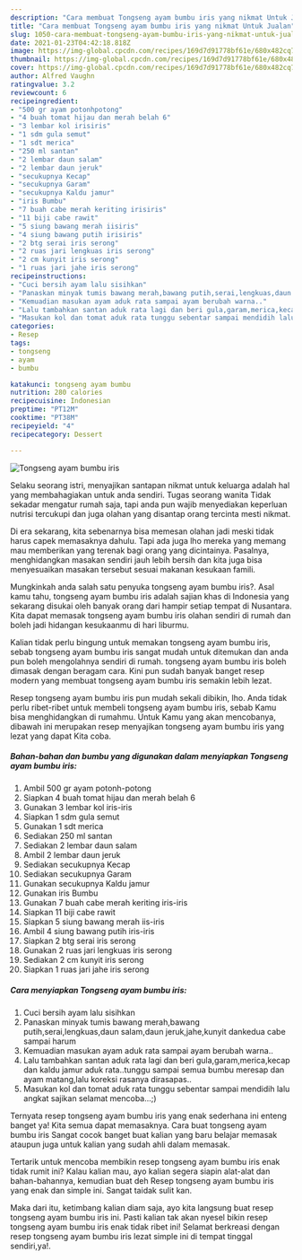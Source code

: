 ```yaml
---
description: "Cara membuat Tongseng ayam bumbu iris yang nikmat Untuk Jualan"
title: "Cara membuat Tongseng ayam bumbu iris yang nikmat Untuk Jualan"
slug: 1050-cara-membuat-tongseng-ayam-bumbu-iris-yang-nikmat-untuk-jualan
date: 2021-01-23T04:42:18.818Z
image: https://img-global.cpcdn.com/recipes/169d7d91778bf61e/680x482cq70/tongseng-ayam-bumbu-iris-foto-resep-utama.jpg
thumbnail: https://img-global.cpcdn.com/recipes/169d7d91778bf61e/680x482cq70/tongseng-ayam-bumbu-iris-foto-resep-utama.jpg
cover: https://img-global.cpcdn.com/recipes/169d7d91778bf61e/680x482cq70/tongseng-ayam-bumbu-iris-foto-resep-utama.jpg
author: Alfred Vaughn
ratingvalue: 3.2
reviewcount: 6
recipeingredient:
- "500 gr ayam potonhpotong"
- "4 buah tomat hijau dan merah belah 6"
- "3 lembar kol irisiris"
- "1 sdm gula semut"
- "1 sdt merica"
- "250 ml santan"
- "2 lembar daun salam"
- "2 lembar daun jeruk"
- "secukupnya Kecap"
- "secukupnya Garam"
- "secukupnya Kaldu jamur"
- "iris Bumbu"
- "7 buah cabe merah keriting irisiris"
- "11 biji cabe rawit"
- "5 siung bawang merah iisiris"
- "4 siung bawang putih irisiris"
- "2 btg serai iris serong"
- "2 ruas jari lengkuas iris serong"
- "2 cm kunyit iris serong"
- "1 ruas jari jahe iris serong"
recipeinstructions:
- "Cuci bersih ayam lalu sisihkan"
- "Panaskan minyak tumis bawang merah,bawang putih,serai,lengkuas,daun salam,daun jeruk,jahe,kunyit dankedua cabe sampai harum"
- "Kemuadian masukan ayam aduk rata sampai ayam berubah warna.."
- "Lalu tambahkan santan aduk rata lagi dan beri gula,garam,merica,kecap dan kaldu jamur aduk rata..tunggu sampai semua bumbu meresap dan ayam matang,lalu koreksi rasanya dirasapas.."
- "Masukan kol dan tomat aduk rata tunggu sebentar sampai mendidih lalu angkat sajikan selamat mencoba...;)"
categories:
- Resep
tags:
- tongseng
- ayam
- bumbu

katakunci: tongseng ayam bumbu 
nutrition: 280 calories
recipecuisine: Indonesian
preptime: "PT12M"
cooktime: "PT38M"
recipeyield: "4"
recipecategory: Dessert

---
```



![Tongseng ayam bumbu iris](https://img-global.cpcdn.com/recipes/169d7d91778bf61e/680x482cq70/tongseng-ayam-bumbu-iris-foto-resep-utama.jpg)

Selaku seorang istri, menyajikan santapan nikmat untuk keluarga adalah hal yang membahagiakan untuk anda sendiri. Tugas seorang  wanita Tidak sekadar mengatur rumah saja, tapi anda pun wajib menyediakan keperluan nutrisi tercukupi dan juga olahan yang disantap orang tercinta mesti nikmat.

Di era  sekarang, kita sebenarnya bisa memesan olahan jadi meski tidak harus capek memasaknya dahulu. Tapi ada juga lho mereka yang memang mau memberikan yang terenak bagi orang yang dicintainya. Pasalnya, menghidangkan masakan sendiri jauh lebih bersih dan kita juga bisa menyesuaikan masakan tersebut sesuai makanan kesukaan famili. 



Mungkinkah anda salah satu penyuka tongseng ayam bumbu iris?. Asal kamu tahu, tongseng ayam bumbu iris adalah sajian khas di Indonesia yang sekarang disukai oleh banyak orang dari hampir setiap tempat di Nusantara. Kita dapat memasak tongseng ayam bumbu iris olahan sendiri di rumah dan boleh jadi hidangan kesukaanmu di hari liburmu.

Kalian tidak perlu bingung untuk memakan tongseng ayam bumbu iris, sebab tongseng ayam bumbu iris sangat mudah untuk ditemukan dan anda pun boleh mengolahnya sendiri di rumah. tongseng ayam bumbu iris boleh dimasak dengan beragam cara. Kini pun sudah banyak banget resep modern yang membuat tongseng ayam bumbu iris semakin lebih lezat.

Resep tongseng ayam bumbu iris pun mudah sekali dibikin, lho. Anda tidak perlu ribet-ribet untuk membeli tongseng ayam bumbu iris, sebab Kamu bisa menghidangkan di rumahmu. Untuk Kamu yang akan mencobanya, dibawah ini merupakan resep menyajikan tongseng ayam bumbu iris yang lezat yang dapat Kita coba.

<!--inarticleads1-->

##### Bahan-bahan dan bumbu yang digunakan dalam menyiapkan Tongseng ayam bumbu iris:

1. Ambil 500 gr ayam potonh-potong
1. Siapkan 4 buah tomat hijau dan merah belah 6
1. Gunakan 3 lembar kol iris-iris
1. Siapkan 1 sdm gula semut
1. Gunakan 1 sdt merica
1. Sediakan 250 ml santan
1. Sediakan 2 lembar daun salam
1. Ambil 2 lembar daun jeruk
1. Sediakan secukupnya Kecap
1. Sediakan secukupnya Garam
1. Gunakan secukupnya Kaldu jamur
1. Gunakan iris Bumbu
1. Gunakan 7 buah cabe merah keriting iris-iris
1. Siapkan 11 biji cabe rawit
1. Siapkan 5 siung bawang merah iis-iris
1. Ambil 4 siung bawang putih iris-iris
1. Siapkan 2 btg serai iris serong
1. Gunakan 2 ruas jari lengkuas iris serong
1. Sediakan 2 cm kunyit iris serong
1. Siapkan 1 ruas jari jahe iris serong




<!--inarticleads2-->

##### Cara menyiapkan Tongseng ayam bumbu iris:

1. Cuci bersih ayam lalu sisihkan
1. Panaskan minyak tumis bawang merah,bawang putih,serai,lengkuas,daun salam,daun jeruk,jahe,kunyit dankedua cabe sampai harum
1. Kemuadian masukan ayam aduk rata sampai ayam berubah warna..
1. Lalu tambahkan santan aduk rata lagi dan beri gula,garam,merica,kecap dan kaldu jamur aduk rata..tunggu sampai semua bumbu meresap dan ayam matang,lalu koreksi rasanya dirasapas..
1. Masukan kol dan tomat aduk rata tunggu sebentar sampai mendidih lalu angkat sajikan selamat mencoba...;)




Ternyata resep tongseng ayam bumbu iris yang enak sederhana ini enteng banget ya! Kita semua dapat memasaknya. Cara buat tongseng ayam bumbu iris Sangat cocok banget buat kalian yang baru belajar memasak ataupun juga untuk kalian yang sudah ahli dalam memasak.

Tertarik untuk mencoba membikin resep tongseng ayam bumbu iris enak tidak rumit ini? Kalau kalian mau, ayo kalian segera siapin alat-alat dan bahan-bahannya, kemudian buat deh Resep tongseng ayam bumbu iris yang enak dan simple ini. Sangat taidak sulit kan. 

Maka dari itu, ketimbang kalian diam saja, ayo kita langsung buat resep tongseng ayam bumbu iris ini. Pasti kalian tak akan nyesel bikin resep tongseng ayam bumbu iris enak tidak ribet ini! Selamat berkreasi dengan resep tongseng ayam bumbu iris lezat simple ini di tempat tinggal sendiri,ya!.

